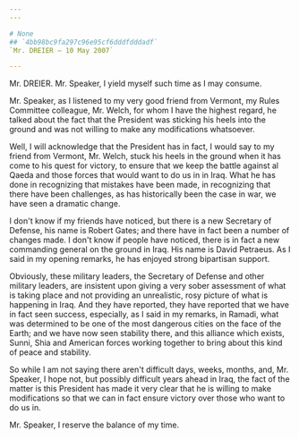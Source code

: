 ```yaml
---
---

# None
## `4bb98bc9fa297c96e95cf6dddfdddadf`
`Mr. DREIER — 10 May 2007`

---
```



Mr. DREIER. Mr. Speaker, I yield myself such time as I may consume.

Mr. Speaker, as I listened to my very good friend from Vermont, my 
Rules Committee colleague, Mr. Welch, for whom I have the highest 
regard, he talked about the fact that the President was sticking his 
heels into the ground and was not willing to make any modifications 
whatsoever.

Well, I will acknowledge that the President has in fact, I would say 
to my friend from Vermont, Mr. Welch, stuck his heels in the ground 
when it has come to his quest for victory, to ensure that we keep the 
battle against al Qaeda and those forces that would want to do us in in 
Iraq. What he has done in recognizing that mistakes have been made, in 
recognizing that there have been challenges, as has historically been 
the case in war, we have seen a dramatic change.

I don't know if my friends have noticed, but there is a new Secretary 
of Defense, his name is Robert Gates; and there have in fact been a 
number of changes made. I don't know if people have noticed, there is 
in fact a new commanding general on the ground in Iraq. His name is 
David Petraeus. As I said in my opening remarks, he has enjoyed strong 
bipartisan support.

Obviously, these military leaders, the Secretary of Defense and other 
military leaders, are insistent upon giving a very sober assessment of 
what is taking place and not providing an unrealistic, rosy picture of 
what is happening in Iraq. And they have reported, they have reported 
that we have in fact seen success, especially, as I said in my remarks, 
in Ramadi, what was determined to be one of the most dangerous cities 
on the face of the Earth; and we have now seen stability there, and 
this alliance which exists, Sunni, Shia and American forces working 
together to bring about this kind of peace and stability.

So while I am not saying there aren't difficult days, weeks, months, 
and, Mr. Speaker, I hope not, but possibly difficult years ahead in 
Iraq, the fact of the matter is this President has made it very clear 
that he is willing to make modifications so that we can in fact ensure 
victory over those who want to do us in.

Mr. Speaker, I reserve the balance of my time.